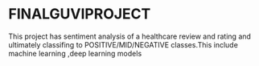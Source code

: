 # FINALGUVIPROJECT

This project has sentiment analysis of a healthcare review and rating and ultimately classifing to POSITIVE/MID/NEGATIVE classes.This include machine learning ,deep learning models
